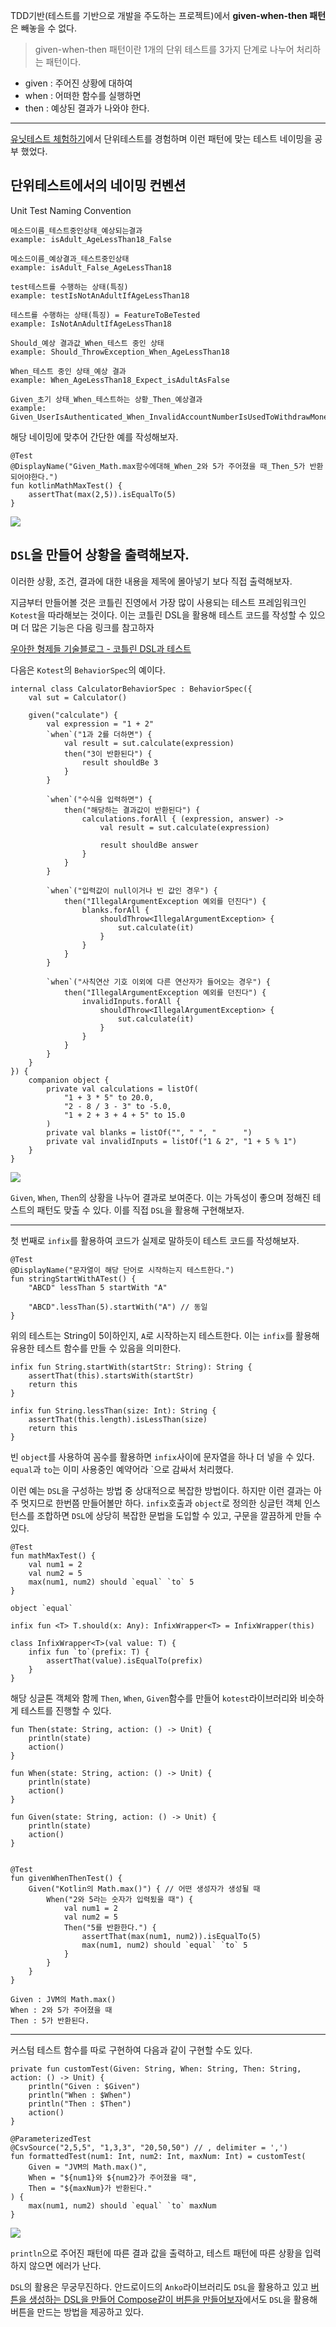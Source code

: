 
TDD기반(테스트를 기반으로 개발을 주도하는 프로젝트)에서 **given-when-then 패턴**은 빼놓을 수 없다. 

>given-when-then 패턴이란 1개의 단위 테스트를 3가지 단계로 나누어 처리하는 패턴이다.

* given : 주어진 상황에 대하여
* when : 어떠한 함수를 실행하면
* then : 예상된 결과가 나와야 한다.


---

[유닛테스트 체험하기](https://velog.io/@cksgodl/kotlin-%EC%95%88%EC%A0%95%EC%84%B1%EC%9D%84-%EC%9C%84%ED%95%B4-use%EB%A5%BC-%EC%82%AC%EC%9A%A9%ED%95%98%EC%97%AC-%EB%A6%AC%EC%86%8C%EC%8A%A4%EB%A5%BC-%EB%8B%AB%EC%95%84%EB%9D%BC-%EC%95%88%EB%93%9C%EB%A1%9C%EC%9D%B4%EB%93%9C%EC%97%90%EC%84%9C-%EB%8B%A8%EC%9C%84-%ED%85%8C%EC%8A%A4%ED%8A%B8-%EA%B2%BD%ED%97%98%ED%95%B4%EB%B3%B4%EA%B8%B0)에서 단위테스트를 경험하며 이런 패턴에 맞는 테스트 네이밍을 공부 했었다.

## 단위테스트에서의 네이밍 컨벤션
Unit Test Naming Convention

```
메소드이름_테스트중인상태_예상되는결과
example: isAdult_AgeLessThan18_False

메소드이름_예상결과_테스트중인상태
example: isAdult_False_AgeLessThan18

test테스트를 수행하는 상태(특징)
example: testIsNotAnAdultIfAgeLessThan18

테스트를 수행하는 상태(특징) = FeatureToBeTested
example: IsNotAnAdultIfAgeLessThan18

Should_예상 결과값_When_테스트 중인 상태
example: Should_ThrowException_When_AgeLessThan18

When_테스트 중인 상태_예상 결과
example: When_AgeLessThan18_Expect_isAdultAsFalse

Given_초기 상태_When_테스트하는 상황_Then_예상결과
example: Given_UserIsAuthenticated_When_InvalidAccountNumberIsUsedToWithdrawMoney_Then_TransactionsWillFail
```

해당 네이밍에 맞추어 간단한 예를 작성해보자.


```
@Test
@DisplayName("Given_Math.max함수에대해_When_2와 5가 주어졌을 때_Then_5가 반환되어야한다.")
fun kotlinMathMaxTest() {
	assertThat(max(2,5)).isEqualTo(5)
}
```

![](https://velog.velcdn.com/images/cksgodl/post/c5f7b770-d30b-45ed-a3e8-9951d6103ac9/image.png)

 
##  `DSL`을 만들어 상황을 출력해보자.
이러한 상황, 조건, 결과에 대한 내용을 제목에 몰아넣기 보다 직접 출력해보자.

지금부터 만들어볼 것은 코틀린 진영에서 가장 많이 사용되는 테스트 프레임워크인 `Kotest`을 따라해보는 것이다. 이는 코틀린 DSL을 활용해 테스트 코드를 작성할 수 있으며 더 많은 기능은 다음 링크를 참고하자

[우아한 형제들 기술블로그 - 코틀린 DSL과 테스트](https://techblog.woowahan.com/5825/)

다음은 `Kotest`의 `BehaviorSpec`의 예이다.
```
internal class CalculatorBehaviorSpec : BehaviorSpec({
    val sut = Calculator()

    given("calculate") {
        val expression = "1 + 2"
        `when`("1과 2를 더하면") {
            val result = sut.calculate(expression)
            then("3이 반환된다") {
                result shouldBe 3
            }
        }

        `when`("수식을 입력하면") {
            then("해당하는 결과값이 반환된다") {
                calculations.forAll { (expression, answer) ->
                    val result = sut.calculate(expression)

                    result shouldBe answer
                }
            }
        }

        `when`("입력값이 null이거나 빈 값인 경우") {
            then("IllegalArgumentException 예외를 던진다") {
                blanks.forAll {
                    shouldThrow<IllegalArgumentException> {
                        sut.calculate(it)
                    }
                }
            }
        }

        `when`("사칙연산 기호 이외에 다른 연산자가 들어오는 경우") {
            then("IllegalArgumentException 예외를 던진다") {
                invalidInputs.forAll {
                    shouldThrow<IllegalArgumentException> {
                        sut.calculate(it)
                    }
                }
            }
        }
    }
}) {
    companion object {
        private val calculations = listOf(
            "1 + 3 * 5" to 20.0,
            "2 - 8 / 3 - 3" to -5.0,
            "1 + 2 + 3 + 4 + 5" to 15.0
        )
        private val blanks = listOf("", " ", "      ")
        private val invalidInputs = listOf("1 & 2", "1 + 5 % 1")
    }
}
```

![](https://velog.velcdn.com/images/cksgodl/post/a0039520-3661-40e5-9e3c-137ebbd138d4/image.png)

`Given`, `When`, `Then`의 상황을 나누어 결과로 보여준다. 이는 가독성이 좋으며 정해진 테스트의 패턴도 맞출 수 있다. 이를 직접 `DSL`을 활용해 구현해보자.

---

첫 번째로 `infix`를 활용하여 코드가 실제로 말하듯이 테스트 코드를 작성해보자.
```
@Test
@DisplayName("문자열이 해당 단어로 시작하는지 테스트한다.")
fun stringStartWithATest() {
    "ABCD" lessThan 5 startWith "A"
    
    "ABCD".lessThan(5).startWith("A") // 동일
}
```
위의 테스트는 String이 5이하인지, `A`로 시작하는지 테스트한다. 이는 `infix`를 활용해 유용한 테스트 함수를 만들 수 있음을 의미한다. 

```
infix fun String.startWith(startStr: String): String {
    assertThat(this).startsWith(startStr)
    return this
}

infix fun String.lessThan(size: Int): String {
    assertThat(this.length).isLessThan(size)
    return this
}
```

빈 `object`를 사용하여 꼼수를 활용하면 `infix`사이에 문자열을 하나 더 넣을 수 있다. `equal`과 `to`는 이미 사용중인 예약어라 `으로 감싸서 처리했다. 

이런 예는 `DSL`을 구성하는 방법 중 상대적으로 복잡한 방법이다. 하지만 이런 결과는 아주 멋지므로 한번쯤 만들어볼만 하다. `infix`호출과 `object`로 정의한 싱글턴 객체 인스턴스를 조합하면 `DSL`에 상당히 복잡한 문법을 도입할 수 있고, 구문을 깔끔하게 만들 수 있다. 

```
@Test
fun mathMaxTest() {
	val num1 = 2
    val num2 = 5
	max(num1, num2) should `equal` `to` 5
}

object `equal`

infix fun <T> T.should(x: Any): InfixWrapper<T> = InfixWrapper(this)

class InfixWrapper<T>(val value: T) {
  	infix fun `to`(prefix: T) {
  		assertThat(value).isEqualTo(prefix)
	}
}

```

해당 싱글톤 객체와 함께 `Then`, `When`, `Given`함수를 만들어 `kotest`라이브러리와 비슷하게 테스트를 진행할 수 있다.

```
fun Then(state: String, action: () -> Unit) {
    println(state)
    action()
}

fun When(state: String, action: () -> Unit) {
    println(state)
    action()
}

fun Given(state: String, action: () -> Unit) {
    println(state)
    action()
}


@Test
fun givenWhenThenTest() {
    Given("Kotlin의 Math.max()") { // 어떤 생성자가 생성될 때
        When("2와 5라는 숫자가 입력됬을 때") {
            val num1 = 2
            val num2 = 5
            Then("5를 반환한다.") {
                assertThat(max(num1, num2)).isEqualTo(5)
                max(num1, num2) should `equal` `to` 5
            }
        }
    }
}

Given : JVM의 Math.max()
When : 2와 5가 주어졌을 때
Then : 5가 반환된다.
```

---

커스텀 테스트 함수를 따로 구현하여 다음과 같이 구현할 수도 있다.


```
private fun customTest(Given: String, When: String, Then: String, action: () -> Unit) {
    println("Given : $Given")
    println("When : $When")
    println("Then : $Then")
    action()
}

@ParameterizedTest
@CsvSource("2,5,5", "1,3,3", "20,50,50") // , delimiter = ',')
fun formattedTest(num1: Int, num2: Int, maxNum: Int) = customTest(
    Given = "JVM의 Math.max()",
    When = "${num1}와 ${num2}가 주어졌을 때",
    Then = "${maxNum}가 반환된다."
) {
    max(num1, num2) should `equal` `to` maxNum
}
```

![](https://velog.velcdn.com/images/cksgodl/post/7d26a7a9-e861-4a10-a0f9-9085fc9a6485/image.png)

`println`으로 주어진 패턴에 따른 결과 값을 출력하고, 테스트 패턴에 따른 상황을 입력하지 않으면 에러가 난다.


`DSL`의 활용은 무궁무진하다. 안드로이드의 `Anko`라이브러리도 `DSL`을 활용하고 있고 [버튼을 생성하는 DSL을 만들어 Compose같이 버튼을 만들어보자](https://velog.io/@cksgodl/AndroidKotlin-%EB%B2%84%ED%8A%BC%EC%9D%84-%EC%83%9D%EC%84%B1%ED%95%98%EB%8A%94-DSL%EC%9D%84-%EB%A7%8C%EB%93%A4%EC%96%B4-Compose%EA%B0%99%EC%9D%B4-%EB%B2%84%ED%8A%BC%EC%9D%84-%EB%A7%8C%EB%93%A4%EC%96%B4%EB%B3%B4%EC%9E%90)에서도 `DSL`을 활용해 버튼을 만드는 방법을 제공하고 있다.

